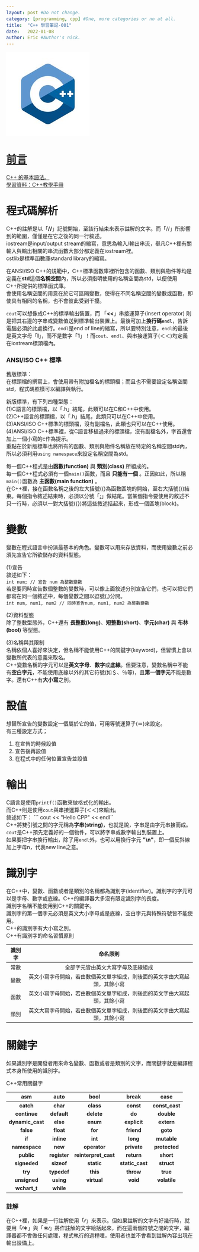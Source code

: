```yaml
---
layout: post #Do not change.
category: [programming, cpp] #One, more categories or no at all.
title:  "C++ 學習筆記-001"
date:   2022-01-08
author: Eric #Author's nick.
---
```


<a href="/assets/img/posts/cpplogo.jpg" data-lity class="sx-center">
  <img src="/assets/img/posts/cpplogo_thumb.jpg"/>

# 前言 #
C++ 的基本語法。  
學習資料：[C++教學手冊](https://www.books.com.tw/products/0010478314 "Title")

# 程式碼解析 #
C++的註解是以「**//**」記號開始，至該行結束來表示註解的文字。而「//」所影響到的範圍，僅僅是在它之後的同一行敘述。  
iostream是input/output stream的縮寫，意思為輸入/輸出串流，舉凡C++裡有關輸入與輸出相關的串流函數大部分都定義在iostream裡。  
cstlib是標準函數庫standard library的縮寫。  

在ANSI/ISO C++的規範中，C++標準函數庫裡所包含的函數、類別與物件等均是定義在**std**這個**名稱空間**內，所以必須指明使用的名稱空間為std，以便使用C++所提供的標準函式庫。  
會使用名稱空間的用意在於它可區隔變數，使得在不同名稱空間的變數或函數，即使具有相同的名稱，也不會彼此受到干擾。  

`cout`可以想像成C++的標準輸出裝置，而 「**<<**」串接運算子(insert operator) 則是把其右邊的字串或變數值送到標準輸出裝置上。最後可加上**換行碼`endl`**，告訴電腦必須於此處換行。`endl`是end of line的縮寫，所以要特別注意，`endl`的最後是英文字母「**l**」，而不是數字「**1**」！而`cout`、`endl`、與串接運算子(＜＜)均定義在iostream標頭檔內。  

### ANSI/ISO C++ 標準 ###
舊版標準：  
在標頭檔的撰寫上，會使用帶有附加檔名的標頭檔；而且也不需要設定名稱空間std，程式碼照樣可以編譯與執行。  

新版標準，有下列四種型態：  
(1)C語言的標頭檔，以「.h」結尾，此類可以在C和C++中使用。  
(2)C++語言的標頭檔，以「.h」結尾，此類只可以在C++中使用。  
(3)ANSI/ISO C++標準的標頭檔，沒有副檔名，此類也只可以在C++使用。  
(4)ANSI/ISO C++標準裡，從C語言移植過來的標頭檔，沒有副檔名外，字首還會加上一個小寫的c作為提示。  
重點在於新版標準也將所有的函數、類別與物件名稱放在特定的名稱空間std內，所以必須利用`using namespace`來設定名稱空間為std。  

每一個C++程式是由**函數(function)** 與 **類別(class)** 所組成的。  
每一個C++程式必須有一個`main()`函數，而且 **只能有一個** 。正因如此，所以稱`main()`函數為 **主函數(main function)** 。  
在C++裡，接在函數名稱之後的左大括號({)為函數區塊的開始，至右大括號(})結束。每個指令敘述結束時，必須以分號「**;**」做結尾。當某個指令要使用的敘述不只一行時，必須以一對大括號({})將這些敘述括起來，形成一個區塊(block)。  

# 變數 #
變數在程式語言中扮演最基本的角色。變數可以用來存放資料，而使用變數之前必須先宣告它所欲儲存的資料型態。  

(1)宣告  
敘述如下：  
```int num; // 宣告 num 為整數變數```  
若是要同時宣告數個整數的變數時，可以像上面敘述分別宣告它們，也可以把它們都寫在同一個敘述中，每個變數之間以逗號(,)分開。  
```int num, num1, num2 // 同時宣告num, num1, num2 為整數變數```  

(2)資料型態  
除了整數型態外，C++還有 **長整數(long)**、**短整數(short)**、**字元(char)** 與 **布林(bool)** 等型態。  

(3)名稱與其限制  
名稱依個人喜好來決定，但名稱不能使用C++的關鍵字(keyword)，但習慣上會以變數所代表的意義來取名。  
C++變數名稱的字元可以是**英文字母**、**數字**或**底線**。但要注意，變數名稱中不能有**空白字元**，不能使用底線以外的其它符號(如＄、％等)，且**第一個字元**不能是數字。還有C++有**大小寫**之別。  

# 設值 #
想替所宣告的變數設定一個屬於它的值，可用等號運算子(＝)來設定。  
有三種設定方式；
1. 在宣告的時候設值  
2. 宣告後再設值  
3. 在程式中的任何位置宣告並設值  

# 輸出 #
C語言是使用`printf()`函數來做格式化的輸出。  
而C++則是使用`cout`與串接運算子(＜＜)來輸出。  
敘述如下：
``` cout << "Hello CPP" << endl``  
C++將雙引號之間的字元稱為**字串(string)**，也就是說，字串是由字元串接而成。  
`cout`是C++預先定義好的一個物件，可以將字串或數字輸出到裝置上。  
如果要把字串換行輸出，除了用`endl`外，也可以用換行字元 **"\n"**，即一個反斜線加上字母n，代表new line之意。  

# 識別字 #
在C++中，變數、函數或者是類別的名稱都為識別字(identifier)。識別字的字元可以是字母、數字或底線。C++的編譯器大多沒有限定識別字的長度。  
識別字名稱不能使用到C++的關鍵字。  
識別字的第一個字元必須是英文大小字母或是底線，空白字元與特殊符號皆不能使用。  
C++的識別字有大小寫之別。  
C++有識別字的命名習慣原則  

| 識別字 | 命名原則 |
| :-: | :-: |
| 常數 | 全部字元皆由英文大寫字母及底線組成 |
| 變數 | 英文小寫字母開始，若由數個英文單字組成，則後面的英文字由大寫起頭，其餘小寫 |
| 函數 | 英文小寫字母開始，若由數個英文單字組成，則後面的英文字由大寫起頭，其餘小寫 |
| 類別 | 英文大寫字母開始，若由數個英文單字組成，則後面的英文字由大寫起頭，其餘小寫 |

# 關鍵字 #
如果識別字是開發者用來命名變數、函數或者是類別的文字，而關鍵字就是編譯程式本身所使用的識別字。  

C++常用關鍵字  

| asm | auto | bool | break | case |
| :-: | :-: | :-: | :-: | :-: |
| **catch** | **char** | **class** | **const** | **const_cast** |
| **continue** | **default** | **delete** | **do** | **double** |
| **dynamic_cast** | **else** | **enum** | **explicit** | **extern** |
| **false** | **float** | **for** | **friend** | **goto** |
| **if** | **inline** | **int** | **long** | **mutable** |
| **namespace** | **new** | **operator** | **private** | **protected** |
| **public** | **register** | **reinterpret_cast** | **return** | **short** |
| **signeded** | **sizeof** | **static** | **static_cast** | **struct** |
| **try** | **typedef** | **this** | **throw** | **true** |
| **unsigned** | **using** | **virtual** | **void** | **volatile** |
| **wchart_t** | **while** |  |  |  |

### 註解 ###
在C++裡，如果是一行註解使用「∕∕」來表示。但如果註解的文字有好幾行時，就要用「**∕＊**」與「**＊∕**」將作註解的文字給括起來，而在這兩個符號之間的文字，編譯器都不會做任何處理，程式執行的過程哩，使用者也並不會看到註解內容出現在輸出設備上。  

